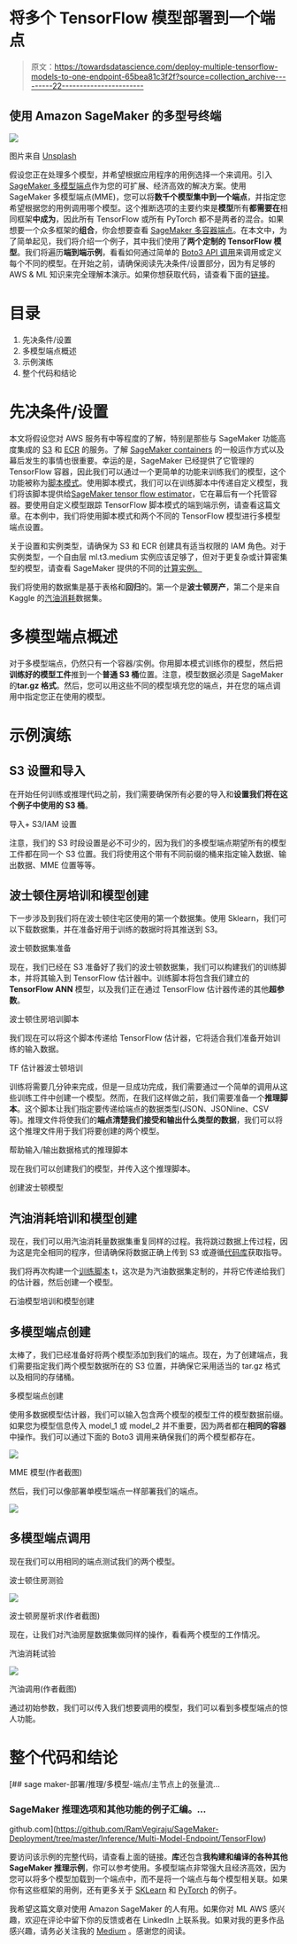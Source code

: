 # 将多个 TensorFlow 模型部署到一个端点

> 原文：<https://towardsdatascience.com/deploy-multiple-tensorflow-models-to-one-endpoint-65bea81c3f2f?source=collection_archive---------22----------------------->

## 使用 Amazon SageMaker 的多型号终端

![](img/d670ce67621fc0f5ac3216287c4d8c34.png)

图片来自 [Unsplash](https://unsplash.com/photos/6QWdecFKyYA)

假设您正在处理多个模型，并希望根据应用程序的用例选择一个来调用。引入 [SageMaker 多模型端点](https://docs.aws.amazon.com/sagemaker/latest/dg/multi-model-endpoints.html)作为您的可扩展、经济高效的解决方案。使用 SageMaker 多模型端点(MME)，您可以将**数千个模型集中到一个端点**，并指定您希望根据您的用例调用哪个模型。这个推断选项的主要约束是**模型**所有**都需要在**相同框架**中成为**，因此所有 TensorFlow 或所有 PyTorch 都不是两者的混合。如果想要一个众多框架的**组合**，你会想要查看 [SageMaker 多容器端点](https://docs.aws.amazon.com/sagemaker/latest/dg/multi-container-endpoints.html)。在本文中，为了简单起见，我们将介绍一个例子，其中我们使用了**两个定制的 TensorFlow 模型**。我们将遍历**端到端示例**，看看如何通过简单的 [Boto3 API 调用](https://docs.aws.amazon.com/pythonsdk/)来调用或定义每个不同的模型。在开始之前，请确保阅读先决条件/设置部分，因为有足够的 AWS & ML 知识来完全理解本演示。如果你想获取代码，请查看下面的[链接](https://github.com/RamVegiraju/SageMaker-Deployment/tree/master/Inference/Multi-Model-Endpoint/TensorFlow)。

# 目录

1.  先决条件/设置
2.  多模型端点概述
3.  示例演练
4.  整个代码和结论

# 先决条件/设置

本文将假设您对 AWS 服务有中等程度的了解，特别是那些与 SageMaker 功能高度集成的 [S3](https://aws.amazon.com/s3/) 和 [ECR](https://aws.amazon.com/ecr/) 的服务。了解 [SageMaker containers](https://docs.aws.amazon.com/sagemaker/latest/dg/docker-containers.html) 的一般运作方式以及幕后发生的事情也很重要。幸运的是，SageMaker 已经提供了它管理的 TensorFlow 容器，因此我们可以通过一个更简单的功能来训练我们的模型，这个功能被称为[脚本模式](https://aws.amazon.com/blogs/machine-learning/bring-your-own-model-with-amazon-sagemaker-script-mode/)。使用脚本模式，我们可以在训练脚本中传递自定义模型，我们将该脚本提供给[SageMaker tensor flow estimator](https://sagemaker.readthedocs.io/en/stable/frameworks/tensorflow/using_tf.html)，它在幕后有一个托管容器。要使用自定义模型跟踪 TensorFlow 脚本模式的端到端示例，请查看这篇文章。在本例中，我们将使用脚本模式和两个不同的 TensorFlow 模型进行多模型端点设置。

关于设置和实例类型，请确保为 S3 和 ECR 创建具有适当权限的 IAM 角色。对于实例类型，一个自由层 ml.t3.medium 实例应该足够了，但对于更复杂或计算密集型的模型，请查看 SageMaker 提供的不同的[计算实例。](https://aws.amazon.com/sagemaker/pricing/)

我们将使用的数据集是基于表格和**回归**的。第一个是**波士顿房产**，第二个是来自 Kaggle 的[汽油消耗](https://www.kaggle.com/harinir/petrol-consumption)数据集。

# 多模型端点概述

对于多模型端点，仍然只有一个容器/实例。你用脚本模式训练你的模型，然后把**训练好的模型工件**推到一个**普通 S3 桶**位置。注意，模型数据必须是 SageMaker 的**tar.gz 格式**。然后，您可以用这些不同的模型填充您的端点，并在您的端点调用中指定您正在使用的模型。

# 示例演练

## S3 设置和导入

在开始任何训练或推理代码之前，我们需要确保所有必要的导入和**设置我们将在这个例子中使用的 S3 桶**。

导入+ S3/IAM 设置

注意，我们的 S3 时段设置是必不可少的，因为我们的多模型端点期望所有的模型工件都在同一个 S3 位置。我们将使用这个带有不同前缀的桶来指定输入数据、输出数据、MME 位置等等。

## 波士顿住房培训和模型创建

下一步涉及到我们将在波士顿住宅区使用的第一个数据集。使用 Sklearn，我们可以下载数据集，并在准备好用于训练的数据时将其推送到 S3。

波士顿数据集准备

现在，我们已经在 S3 准备好了我们的波士顿数据集，我们可以构建我们的训练脚本，并将其输入到 TensorFlow 估计器中。训练脚本将包含我们建立的 **TensorFlow ANN** 模型，以及我们正在通过 TensorFlow 估计器传递的其他**超参数**。

波士顿住房培训脚本

我们现在可以将这个脚本传递给 TensorFlow 估计器，它将适合我们准备开始训练的输入数据。

TF 估计器波士顿培训

训练将需要几分钟来完成，但是一旦成功完成，我们需要通过一个简单的调用从这些训练工件中创建一个模型。然而，在我们这样做之前，我们需要准备一个**推理脚本**。这个脚本让我们指定要传递给端点的数据类型(JSON、JSONline、CSV 等)。推理文件将使我们的**端点清楚我们接受和输出什么类型的数据**，我们可以将这个推理文件用于我们将要创建的两个模型。

帮助输入/输出数据格式的推理脚本

现在我们可以创建我们的模型，并传入这个推理脚本。

创建波士顿模型

## 汽油消耗培训和模型创建

现在，我们可以用汽油消耗量数据集重复同样的过程。我将跳过数据上传过程，因为这是完全相同的程序，但请确保将数据正确上传到 S3 或遵循[代码库](https://github.com/RamVegiraju/SageMaker-Deployment/blob/master/Inference/Multi-Model-Endpoint/TensorFlow/tf2-MME-regression.ipynb)获取指导。

我们将再次构建一个[训练脚本](https://github.com/RamVegiraju/SageMaker-Deployment/blob/master/Inference/Multi-Model-Endpoint/TensorFlow/Scripts/petrol.py) t，这次是为汽油数据集定制的，并将它传递给我们的估计器，然后创建一个模型。

石油模型培训和模型创建

## 多模型端点创建

太棒了，我们已经准备好将两个模型添加到我们的端点。现在，为了创建端点，我们需要指定我们两个模型数据所在的 S3 位置，并确保它采用适当的 tar.gz 格式以及相同的存储桶。

多模型端点创建

使用多数据模型估计器，我们可以输入包含两个模型的模型工件的模型数据前缀。如果您为模型信息传入 model_1 或 model_2 并不重要，因为两者都在**相同的容器**中操作。我们可以通过下面的 Boto3 调用来确保我们的两个模型都存在。

![](img/d18f087fe258240bc40f5783b2ead3f5.png)

MME 模型(作者截图)

然后，我们可以像部署单模型端点一样部署我们的端点。

![](img/1fe17e7dd78215fa02425ebba14652dd.png)

## 多模型端点调用

现在我们可以用相同的端点测试我们的两个模型。

波士顿住房测验

![](img/cefab61c6d882a4575c1aa922b55d27f.png)

波士顿房屋祈求(作者截图)

现在，让我们对汽油房屋数据集做同样的操作，看看两个模型的工作情况。

汽油消耗试验

![](img/e6e1d442b5b11d4ef0f6f54cf83d48e1.png)

汽油调用(作者截图)

通过初始参数，我们可以传入我们想要调用的模型，我们可以看到多模型端点的惊人功能。

# 整个代码和结论

[](https://github.com/RamVegiraju/SageMaker-Deployment/tree/master/Inference/Multi-Model-Endpoint/TensorFlow) [## sage maker-部署/推理/多模型-端点/主节点上的张量流…

### SageMaker 推理选项和其他功能的例子汇编。…

github.com](https://github.com/RamVegiraju/SageMaker-Deployment/tree/master/Inference/Multi-Model-Endpoint/TensorFlow) 

要访问该示例的完整代码，请查看上面的链接。**库**还包含**我构建和编译的各种其他 SageMaker 推理示例**，你可以参考使用。多模型端点非常强大且经济高效，因为您可以将多个模型加载到一个端点中，而不是将一个端点与每个模型相关联。如果你有这些框架的用例，还有更多关于 [SKLearn](https://github.com/aws/amazon-sagemaker-examples/tree/master/advanced_functionality/multi_model_sklearn_home_value) 和 [PyTorch](https://github.com/aws/amazon-sagemaker-examples/tree/master/advanced_functionality/multi_model_pytorch) 的例子。

我希望这篇文章对使用 Amazon SageMaker 的人有用。如果你对 ML AWS 感兴趣，欢迎在评论中留下你的反馈或者在 LinkedIn 上联系我。如果对我的更多作品感兴趣，请务必关注我的 [Medium](https://ram-vegiraju.medium.com/) 。感谢您的阅读。